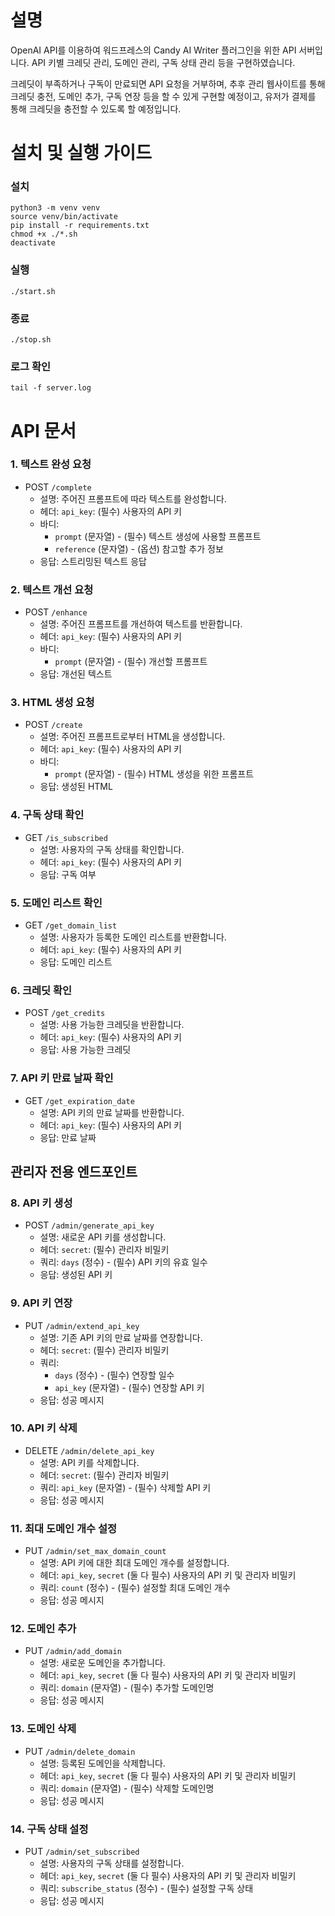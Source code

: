 # 설명
OpenAI API를 이용하여 워드프레스의 Candy AI Writer 플러그인을 위한 API 서버입니다.
API 키별 크레딧 관리, 도메인 관리, 구독 상태 관리 등을 구현하였습니다.

크레딧이 부족하거나 구독이 만료되면 API 요청을 거부하며, 추후 관리 웹사이트를 통해 크레딧 충전, 도메인 추가, 구독 연장 등을 할 수 있게 구현할 예정이고, 유저가 결제를 통해 크레딧을 충전할 수 있도록 할 예정입니다.


# 설치 및 실행 가이드
### 설치
```
python3 -m venv venv
source venv/bin/activate
pip install -r requirements.txt
chmod +x ./*.sh
deactivate
```

### 실행
```
./start.sh
```

### 종료
```
./stop.sh
```

### 로그 확인
```
tail -f server.log
```


# API 문서

### 1. 텍스트 완성 요청
- POST `/complete`
  - 설명: 주어진 프롬프트에 따라 텍스트를 완성합니다.
  - 헤더: `api_key`: (필수) 사용자의 API 키
  - 바디:
    - `prompt` (문자열) - (필수) 텍스트 생성에 사용할 프롬프트
    - `reference` (문자열) - (옵션) 참고할 추가 정보
  - 응답: 스트리밍된 텍스트 응답

### 2. 텍스트 개선 요청
- POST `/enhance`
  - 설명: 주어진 프롬프트를 개선하여 텍스트를 반환합니다.
  - 헤더: `api_key`: (필수) 사용자의 API 키
  - 바디:
    - `prompt` (문자열) - (필수) 개선할 프롬프트
  - 응답: 개선된 텍스트

### 3. HTML 생성 요청
- POST `/create`
  - 설명: 주어진 프롬프트로부터 HTML을 생성합니다.
  - 헤더: `api_key`: (필수) 사용자의 API 키
  - 바디:
    - `prompt` (문자열) - (필수) HTML 생성을 위한 프롬프트
  - 응답: 생성된 HTML

### 4. 구독 상태 확인
- GET `/is_subscribed`
  - 설명: 사용자의 구독 상태를 확인합니다.
  - 헤더: `api_key`: (필수) 사용자의 API 키
  - 응답: 구독 여부

### 5. 도메인 리스트 확인
- GET `/get_domain_list`
  - 설명: 사용자가 등록한 도메인 리스트를 반환합니다.
  - 헤더: `api_key`: (필수) 사용자의 API 키
  - 응답: 도메인 리스트

### 6. 크레딧 확인
- POST `/get_credits`
  - 설명: 사용 가능한 크레딧을 반환합니다.
  - 헤더: `api_key`: (필수) 사용자의 API 키
  - 응답: 사용 가능한 크레딧

### 7. API 키 만료 날짜 확인
- GET `/get_expiration_date`
  - 설명: API 키의 만료 날짜를 반환합니다.
  - 헤더: `api_key`: (필수) 사용자의 API 키
  - 응답: 만료 날짜

## 관리자 전용 엔드포인트

### 8. API 키 생성
- POST `/admin/generate_api_key`
  - 설명: 새로운 API 키를 생성합니다.
  - 헤더: `secret`: (필수) 관리자 비밀키
  - 쿼리: `days` (정수) - (필수) API 키의 유효 일수
  - 응답: 생성된 API 키

### 9. API 키 연장
- PUT `/admin/extend_api_key`
  - 설명: 기존 API 키의 만료 날짜를 연장합니다.
  - 헤더: `secret`: (필수) 관리자 비밀키
  - 쿼리:
    - `days` (정수) - (필수) 연장할 일수
    - `api_key` (문자열) - (필수) 연장할 API 키
  - 응답: 성공 메시지

### 10. API 키 삭제
- DELETE `/admin/delete_api_key`
  - 설명: API 키를 삭제합니다.
  - 헤더: `secret`: (필수) 관리자 비밀키
  - 쿼리: `api_key` (문자열) - (필수) 삭제할 API 키
  - 응답: 성공 메시지

### 11. 최대 도메인 개수 설정
- PUT `/admin/set_max_domain_count`
  - 설명: API 키에 대한 최대 도메인 개수를 설정합니다.
  - 헤더: `api_key`, `secret` (둘 다 필수) 사용자의 API 키 및 관리자 비밀키
  - 쿼리: `count` (정수) - (필수) 설정할 최대 도메인 개수
  - 응답: 성공 메시지

### 12. 도메인 추가
- PUT `/admin/add_domain`
  - 설명: 새로운 도메인을 추가합니다.
  - 헤더: `api_key`, `secret` (둘 다 필수) 사용자의 API 키 및 관리자 비밀키
  - 쿼리: `domain` (문자열) - (필수) 추가할 도메인명
  - 응답: 성공 메시지

### 13. 도메인 삭제
- PUT `/admin/delete_domain`
  - 설명: 등록된 도메인을 삭제합니다.
  - 헤더: `api_key`, `secret` (둘 다 필수) 사용자의 API 키 및 관리자 비밀키
  - 쿼리: `domain` (문자열) - (필수) 삭제할 도메인명
  - 응답: 성공 메시지

### 14. 구독 상태 설정
- PUT `/admin/set_subscribed`
  - 설명: 사용자의 구독 상태를 설정합니다.
  - 헤더: `api_key`, `secret` (둘 다 필수) 사용자의 API 키 및 관리자 비밀키
  - 쿼리: `subscribe_status` (정수) - (필수) 설정할 구독 상태
  - 응답: 성공 메시지
